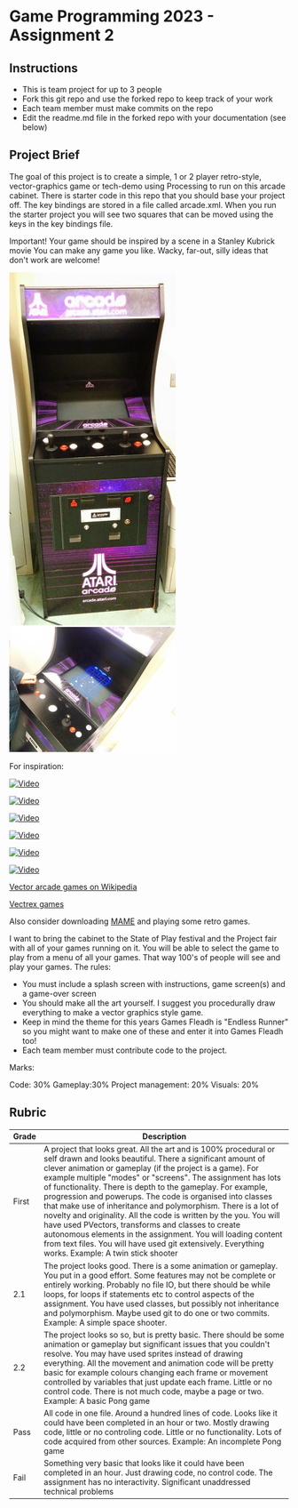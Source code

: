 # Game Programming 2023 - Assignment 2

## Instructions

- This is team project for up to 3 people
- Fork this git repo and use the forked repo to keep track of your work
- Each team member must make commits on the repo
- Edit the readme.md file in the forked repo with your documentation (see below)

## Project Brief

The goal of this project is to create a simple, 1 or 2 player retro-style, vector-graphics game or tech-demo using Processing to run on this arcade cabinet. There is starter code in this repo that you should base your project off. The key bindings are stored in a file called arcade.xml. When you run the starter project you will see two squares that can be moved using the keys in the key bindings file.

Important! Your game should be inspired by a scene in a Stanley Kubrick movie
You can make any game you like. Wacky, far-out, silly ideas that don't work are welcome!

![Arcade](arcade1.jpg) 
![Arcade](arcade2.jpg)

For inspiration: 

[![Video](http://img.youtube.com/vi/S575a92AsuQ/0.jpg)](http://www.youtube.com/watch?v=S575a92AsuQ)

[![Video](http://img.youtube.com/vi/dzN2pgL0zeg/0.jpg)](http://www.youtube.com/watch?v=dzN2pgL0zeg)

[![Video](http://img.youtube.com/vi/CQVjyFmwpiA/0.jpg)](http://www.youtube.com/watch?v=CQVjyFmwpiA)

[![Video](http://img.youtube.com/vi/IzdxjaVm_HQ/0.jpg)](http://www.youtube.com/watch?v=IzdxjaVm_HQ)

[![Video](http://img.youtube.com/vi/aa3MRQXDS3U/0.jpg)](http://www.youtube.com/watch?v=aa3MRQXDS3U)

[![Video](http://img.youtube.com/vi/A4e1nr7sApc/0.jpg)](http://www.youtube.com/watch?v=A4e1nr7sApc)

[Vector arcade games on Wikipedia](http://en.wikipedia.org/wiki/Category:Vector_arcade_games)

[Vectrex games](http://en.wikipedia.org/wiki/Category:Vectrex_games)

Also consider downloading [MAME](http://mamedev.org/) and playing some retro games.

I want to bring the cabinet to the State of Play festival and the Project fair with all of your games running on it. You will be able to select the game to play from a menu of all your games. That way 100's of people will see and play your games.  The rules:

- You must include a splash screen with instructions, game screen(s) and a game-over screen
- You should make all the art yourself. I suggest you procedurally draw everything to make a vector graphics style game. 
- Keep in mind the theme for this years Games Fleadh is "Endless Runner" so you might want to make one of these and enter it into Games Fleadh too!
- Each team member must contribute code to the project.

Marks:

Code: 30%
Gameplay:30%
Project management: 20%
Visuals: 20%

## Rubric

| Grade | Description |
| ------|-------------|
| First | A project that looks great. All the art and is 100% procedural or self drawn and looks beautiful. There a significant amount of clever animation or gameplay (if the project is a game). For example multiple "modes" or "screens". The assignment has lots of functionality. There is depth to the gameplay. For example, progression and powerups. The code is organised into classes that make use of inheritance and polymorphism. There is a lot of novelty and originality. All the code is written by the you. You will have used PVectors, transforms and classes to create autonomous elements in the assignment. You will loading content from text files. You will have used git extensively. Everything works. Example: A twin stick shooter|
| 2.1 | The project looks good. There is a some animation or gameplay. You put in a good effort. Some features may not be complete or entirely working. Probably no file IO, but there should be while loops, for loops if statements etc to control aspects of the assignment. You have used classes, but possibly not inheritance and polymorphism. Maybe used git to do one or two commits. Example: A simple space shooter. |
| 2.2 | The project looks so so, but is pretty basic. There should be some animation or gameplay but significant issues that you couldn't resolve. You may have used sprites instead of drawing everything. All the movement and animation code will be pretty basic for example colours changing each frame or movement controlled by variables that just update each frame. Little or no control code. There is not much code, maybe a page or two. Example: A basic Pong game |
| Pass | All code in one file. Around a hundred lines of code. Looks like it could have been completed in an hour or two. Mostly drawing code, little or no controling code. Little or no functionality. Lots of code acquired from other sources. Example: An incomplete Pong game|
| Fail | Something very basic that looks like it could have been completed in an hour. Just drawing code, no control code. The assignment has no interactivity. Significant unaddressed technical problems  |
